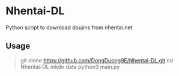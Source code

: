 # Nhentai-DL
Python script to download doujins from nhentai.net

## Usage
> git clone https://github.com/DongDuong9E/Nhentai-DL.git
> cd Nhentai-DL
> mkdir data
> python3 main.py
